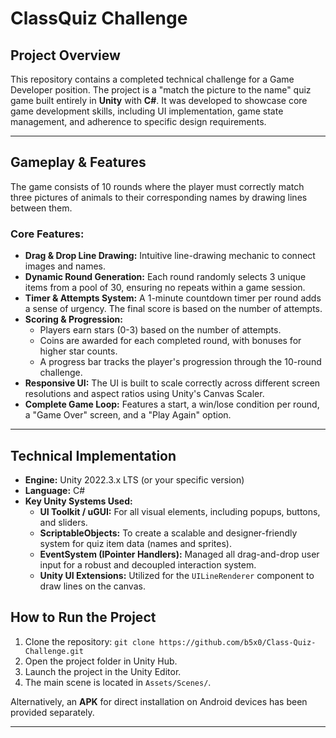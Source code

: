# ClassQuiz Challenge

## Project Overview

This repository contains a completed technical challenge for a Game Developer position. The project is a "match the picture to the name" quiz game built entirely in **Unity** with **C#**. It was developed to showcase core game development skills, including UI implementation, game state management, and adherence to specific design requirements.

---

## Gameplay & Features

The game consists of 10 rounds where the player must correctly match three pictures of animals to their corresponding names by drawing lines between them.

 

### Core Features:
*   **Drag & Drop Line Drawing:** Intuitive line-drawing mechanic to connect images and names.
*   **Dynamic Round Generation:** Each round randomly selects 3 unique items from a pool of 30, ensuring no repeats within a game session.
*   **Timer & Attempts System:** A 1-minute countdown timer per round adds a sense of urgency. The final score is based on the number of attempts.
*   **Scoring & Progression:**
    *   Players earn stars (0-3) based on the number of attempts.
    *   Coins are awarded for each completed round, with bonuses for higher star counts.
    *   A progress bar tracks the player's progression through the 10-round challenge.
*   **Responsive UI:** The UI is built to scale correctly across different screen resolutions and aspect ratios using Unity's Canvas Scaler.
*   **Complete Game Loop:** Features a start, a win/lose condition per round, a "Game Over" screen, and a "Play Again" option.

---

## Technical Implementation

*   **Engine:** Unity 2022.3.x LTS (or your specific version)
*   **Language:** C#
*   **Key Unity Systems Used:**
    *   **UI Toolkit / uGUI:** For all visual elements, including popups, buttons, and sliders.
    *   **ScriptableObjects:** To create a scalable and designer-friendly system for quiz item data (names and sprites).
    *   **EventSystem (IPointer Handlers):** Managed all drag-and-drop user input for a robust and decoupled interaction system.
    *   **Unity UI Extensions:** Utilized for the `UILineRenderer` component to draw lines on the canvas.

## How to Run the Project

1.  Clone the repository: `git clone https://github.com/b5x0/Class-Quiz-Challenge.git`
2.  Open the project folder in Unity Hub.
3.  Launch the project in the Unity Editor.
4.  The main scene is located in `Assets/Scenes/`.

Alternatively, an **APK** for direct installation on Android devices has been provided separately.

---

